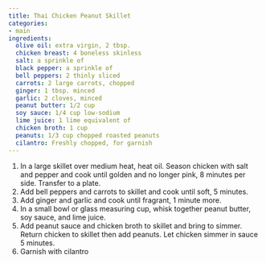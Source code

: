 ```yaml
---
title: Thai Chicken Peanut Skillet
categories:
- main
ingredients:
  olive oil: extra virgin, 2 tbsp. 
  chicken breast: 4 boneless skinless 
  salt: a sprinkle of
  black pepper: a sprinkle of
  bell peppers: 2 thinly sliced 
  carrots: 2 large carrots, chopped
  ginger: 1 tbsp. minced  
  garlic: 2 cloves, minced 
  peanut butter: 1/2 cup 
  soy sauce: 1/4 cup low-sodium 
  lime juice: 1 lime equivalent of 
  chicken broth: 1 cup 
  peanuts: 1/3 cup chopped roasted peanuts 
  cilantro: Freshly chopped, for garnish
---
```

1.	In a large skillet over medium heat, heat oil. Season chicken with salt and pepper and cook until golden and no longer pink, 8 minutes per side. Transfer to a plate. 
2.	Add bell peppers and carrots to skillet and cook until soft, 5 minutes. 
3.	Add ginger and garlic and cook until fragrant, 1 minute more. 
4.	In a small bowl or glass measuring cup, whisk together peanut butter, soy sauce, and lime juice. 
5.	Add peanut sauce and chicken broth to skillet and bring to simmer. Return chicken to skillet then add peanuts. Let chicken simmer in sauce 5 minutes.
6.	Garnish with cilantro
